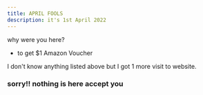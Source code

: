 ```yaml
---
title: APRIL FOOLS
description: it's 1st April 2022
---
```


why were you here?  
* to get $1 Amazon Voucher  



I don't know anything listed above but I got 1 more visit to website.  

### sorry!! nothing is here accept you